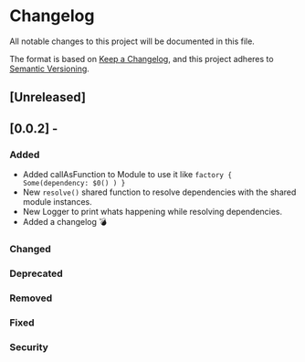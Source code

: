 # Changelog
All notable changes to this project will be documented in this file.

The format is based on [Keep a Changelog](https://keepachangelog.com/en/1.0.0/),
and this project adheres to [Semantic Versioning](https://semver.org/spec/v2.0.0.html).

## [Unreleased]

## [0.0.2] - 
### Added
- Added callAsFunction to Module to use it like `factory { Some(dependency: $0() ) }`
- New `resolve()` shared function to resolve dependencies with the shared module instances.
- New Logger to print whats happening while resolving dependencies.
- Added a changelog 💣

### Changed

### Deprecated

### Removed

### Fixed

### Security
